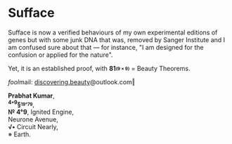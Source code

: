 # Sufface
Sufface is now a verified behaviours of my own experimental editions of genes but with some junk DNA that was, removed by Sanger Institute and I am confused sure about that — for instance, "I am designed for the confusion or applied for the nature".

Yet, it is an established proof, with <b>81<sub><sup>(9 × 9)</sup></sub></b> = Beauty Theorems.

<i>fool</i>mail: [discovering.beauty](discovering.beauty@outlook.com)@outlook.com‖

<b>Prabhat Kumar</b>,</br>
<b><sup>4•9</sup>§<sub><sup>19°79</sup></sub></b>,</br>
<b>№ 4°9</b>, Ignited Engine,</br>Neurone Avenue,</br>
<b>√•</b> Circuit Nearly,</br>※ Earth.
